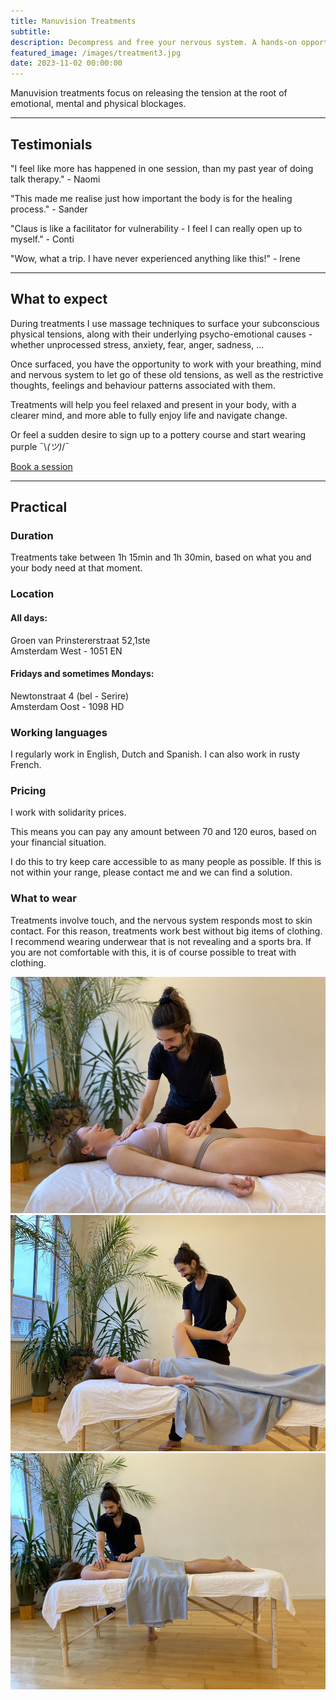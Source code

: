 ```yaml
---
title: Manuvision Treatments
subtitle: 
description: Decompress and free your nervous system. A hands-on opportunity to resolve the subconscious tensions at the root of your emotional, mental and physical blockages. In English, Dutch, Spanish, and if you are patient, French.
featured_image: /images/treatment3.jpg
date: 2023-11-02 00:00:00
---
```


Manuvision treatments focus on releasing the tension at the root of emotional, mental and physical blockages. 

---

## Testimonials

"I feel like more has happened in one session, than my past year of doing talk therapy." -  Naomi

"This made me realise just how important the body is for the healing process." - Sander

"Claus is like a facilitator for vulnerability - I feel I can really open up to myself." - Conti

"Wow, what a trip. I have never experienced anything like this!" - Irene

---

## What to expect 
During treatments I use massage techniques to surface your subconscious physical tensions, along with their underlying psycho-emotional causes - whether unprocessed stress, anxiety, fear, anger, sadness, ...

Once surfaced, you have the opportunity to work with your breathing, mind and nervous system to let go of these old tensions, as well as the restrictive thoughts, feelings and behaviour patterns associated with them.

Treatments will help you feel relaxed and present in your body, with a clearer mind, and more able to fully enjoy life and navigate change.

Or feel a sudden desire to sign up to a pottery course and start wearing purple ¯\\_(ツ)_/¯

<a href="/contact" class="button button--large">Book a session</a>

---

## Practical

### Duration

Treatments take between 1h 15min and 1h 30min, based on what you and your body need at that moment. 

### Location 

#### All days:

Groen van Prinstererstraat 52,1ste  
Amsterdam West - 1051 EN

#### Fridays and sometimes Mondays:

Newtonstraat 4 (bel - Serire)  
Amsterdam Oost - 1098 HD

### Working languages

I regularly work in English, Dutch and Spanish.
I can also work in rusty French.

### Pricing

I work with solidarity prices.

This means you can pay any amount between 70 and 120 euros, based on your financial situation.

I do this to try keep care accessible to as many people as possible.
If this is not within your range, please contact me and we can find a solution.

### What to wear

Treatments involve touch, and the nervous system responds most to skin contact.
For this reason, treatments work best without big items of clothing.
I recommend wearing underwear that is not revealing and a sports bra.
If you are not comfortable with this, it is of course possible to treat with clothing.

<div class="gallery" data-columns="3">
	<img src="/images/treatment7.jpg">
	<img src="/images/treatment4.jpg"> 
    <img src="/images/treatment6.jpg"> 
</div>
